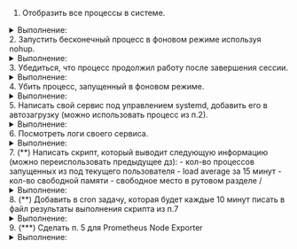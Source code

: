 1. Отобразить все процессы в системе.
<details><summary>Выполнение:</summary>
  
```
ps aux
```
![image](https://github.com/tms-dos21-onl/aleksey-ivanishchev/assets/93286236/0f0c5c2b-01fc-40ce-b5b9-33b6245c2d8c)

</details>
2. Запустить бесконечный процесс в фоновом режиме используя nohup.
<details><summary>Выполнение:</summary>

```
nohup ping 8.8.8.8 &
```

![image](https://github.com/tms-dos21-onl/aleksey-ivanishchev/assets/93286236/c8e3dfbb-7355-4977-acb6-7c5958dfa4a7)

</details>
3. Убедиться, что процесс продолжил работу после завершения сессии.
<details><summary>Выполнение:</summary>

```
ps aux | grep ping
```

![image](https://github.com/tms-dos21-onl/aleksey-ivanishchev/assets/93286236/abdd62af-e3c4-4136-bf1d-baa387c35144)

</details>
4. Убить процесс, запущенный в фоновом режиме.
<details><summary>Выполнение:</summary>

```
kill 1815
```

![image](https://github.com/tms-dos21-onl/aleksey-ivanishchev/assets/93286236/5339f25f-0022-4d9e-9316-73530dffbab7)

</details>
5. Написать свой сервис под управлением systemd, добавить его в автозагрузку (можно использовать процесс из п.2).
<details><summary>Выполнение:</summary>
Создаю скрипт:
  
![image](https://github.com/tms-dos21-onl/aleksey-ivanishchev/assets/93286236/eca35a65-a33d-4595-aec3-1fe93191ea4c)

Добавил право на выполнения скрипта:

![image](https://github.com/tms-dos21-onl/aleksey-ivanishchev/assets/93286236/a5277f99-e74f-4e22-a7eb-b66f0e47cbbf)

Создаю unit файл:

![image](https://github.com/tms-dos21-onl/aleksey-ivanishchev/assets/93286236/d448917a-cb82-42cd-aae6-ffa2e156694b)

![image](https://github.com/tms-dos21-onl/aleksey-ivanishchev/assets/93286236/ebad2504-e410-425c-9ea4-5b99e4228795)

Перезагружаю systemd для распознавания файла, запускаю и добавляю в автозагрузку:

![image](https://github.com/tms-dos21-onl/aleksey-ivanishchev/assets/93286236/173a4302-3e21-45cc-9ce0-cb1774aba406)

Проверяю статус:

![image](https://github.com/tms-dos21-onl/aleksey-ivanishchev/assets/93286236/d1ca7493-7a28-4b21-9a14-b31ed3fb1a78)

</details>
6. Посмотреть логи своего сервиса.
<details><summary>Выполнение:</summary>

Это концовка 5 задания )

</details>
7. (**) Написать скрипт, который выводит следующую информацию (можно переиспользовать предыдущее дз):
- кол-во процессов запущенных из под текущего пользователя
- load average за 15 минут
- кол-во свободной памяти
- свободное место в рутовом разделе /
<details><summary>Выполнение:</summary>

</details>
8. (**) Добавить в cron задачу, которая будет каждые 10 минут писать в файл результаты выполнения скрипта из п.7
<details><summary>Выполнение:</summary>

</details>
9. (***) Сделать п. 5 для Prometheus Node Exporter
<details><summary>Выполнение:</summary>

</details>
